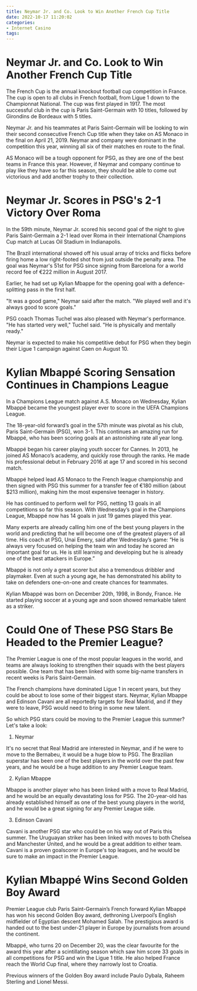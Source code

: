 ```yaml
---
title: Neymar Jr. and Co. Look to Win Another French Cup Title
date: 2022-10-17 11:20:02
categories:
- Internet Casino
tags:
---
```



#  Neymar Jr. and Co. Look to Win Another French Cup Title

The French Cup is the annual knockout football cup competition in France. The cup is open to all clubs in French football, from Ligue 1 down to the Championnat National. The cup was first played in 1917. The most successful club in the cup is Paris Saint-Germain with 10 titles, followed by Girondins de Bordeaux with 5 titles.

Neymar Jr. and his teammates at Paris Saint-Germain will be looking to win their second consecutive French Cup title when they take on AS Monaco in the final on April 21, 2019. Neymar and company were dominant in the competition this year, winning all six of their matches en route to the final.

AS Monaco will be a tough opponent for PSG, as they are one of the best teams in France this year. However, if Neymar and company continue to play like they have so far this season, they should be able to come out victorious and add another trophy to their collection.

#  Neymar Jr. Scores in PSG's 2-1 Victory Over Roma

In the 59th minute, Neymar Jr. scored his second goal of the night to give Paris Saint-Germain a 2-1 lead over Roma in their International Champions Cup match at Lucas Oil Stadium in Indianapolis.

The Brazil international showed off his usual array of tricks and flicks before firing home a low right-footed shot from just outside the penalty area. The goal was Neymar's 51st for PSG since signing from Barcelona for a world record fee of €222 million in August 2017.

Earlier, he had set up Kylian Mbappe for the opening goal with a defence-splitting pass in the first half.

"It was a good game," Neymar said after the match. "We played well and it's always good to score goals."

PSG coach Thomas Tuchel was also pleased with Neymar's performance. "He has started very well," Tuchel said. "He is physically and mentally ready."

Neymar is expected to make his competitive debut for PSG when they begin their Ligue 1 campaign against Caen on August 10.

#  Kylian Mbappé Scoring Sensation Continues in Champions League

In a Champions League match against A.S. Monaco on Wednesday, Kylian Mbappé became the youngest player ever to score in the UEFA Champions League.

The 18-year-old forward’s goal in the 57th minute was pivotal as his club, Paris Saint-Germain (PSG), won 3-1. This continues an amazing run for Mbappé, who has been scoring goals at an astonishing rate all year long.

Mbappé began his career playing youth soccer for Cannes. In 2013, he joined AS Monaco’s academy, and quickly rose through the ranks. He made his professional debut in February 2016 at age 17 and scored in his second match.

Mbappé helped lead AS Monaco to the French league championship and then signed with PSG this summer for a transfer fee of €180 million (about $213 million), making him the most expensive teenager in history.

He has continued to perform well for PSG, netting 13 goals in all competitions so far this season. With Wednesday’s goal in the Champions League, Mbappé now has 14 goals in just 19 games played this year.

Many experts are already calling him one of the best young players in the world and predicting that he will become one of the greatest players of all time. His coach at PSG, Unai Emery, said after Wednesday’s game: “He is always very focused on helping the team win and today he scored an important goal for us. He is still learning and developing but he is already one of the best attackers in Europe.”

Mbappé is not only a great scorer but also a tremendous dribbler and playmaker. Even at such a young age, he has demonstrated his ability to take on defenders one-on-one and create chances for teammates.


Kylian Mbappé was born on December 20th, 1998, in Bondy, France. He started playing soccer at a young age and soon showed remarkable talent as a striker.

#  Could One of These PSG Stars Be Headed to the Premier League?

The Premier League is one of the most popular leagues in the world, and teams are always looking to strengthen their squads with the best players possible. One team that has been linked with some big-name transfers in recent weeks is Paris Saint-Germain.

The French champions have dominated Ligue 1 in recent years, but they could be about to lose some of their biggest stars. Neymar, Kylian Mbappe and Edinson Cavani are all reportedly targets for Real Madrid, and if they were to leave, PSG would need to bring in some new talent.

So which PSG stars could be moving to the Premier League this summer? Let's take a look:

1. Neymar

It's no secret that Real Madrid are interested in Neymar, and if he were to move to the Bernabeu, it would be a huge blow to PSG. The Brazilian superstar has been one of the best players in the world over the past few years, and he would be a huge addition to any Premier League team.

2. Kylian Mbappe

Mbappe is another player who has been linked with a move to Real Madrid, and he would be an equally devastating loss for PSG. The 20-year-old has already established himself as one of the best young players in the world, and he would be a great signing for any Premier League side.

3. Edinson Cavani

Cavani is another PSG star who could be on his way out of Paris this summer. The Uruguayan striker has been linked with moves to both Chelsea and Manchester United, and he would be a great addition to either team. Cavani is a proven goalscorer in Europe's top leagues, and he would be sure to make an impact in the Premier League.

#  Kylian Mbappé Wins Second Golden Boy Award

Premier League club Paris Saint-Germain’s French forward Kylian Mbappé has won his second Golden Boy award, dethroning Liverpool’s English midfielder of Egyptian descent Mohamed Salah. The prestigious award is handed out to the best under-21 player in Europe by journalists from around the continent.

Mbappé, who turns 20 on December 20, was the clear favourite for the award this year after a scintillating season which saw him score 33 goals in all competitions for PSG and win the Ligue 1 title. He also helped France reach the World Cup final, where they narrowly lost to Croatia.

Previous winners of the Golden Boy award include Paulo Dybala, Raheem Sterling and Lionel Messi.
